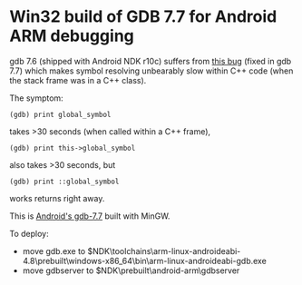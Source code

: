 Win32 build of GDB 7.7 for Android ARM debugging
================================================

gdb 7.6 (shipped with Android NDK r10c) suffers from [this bug](https://sourceware.org/bugzilla/show_bug.cgi?id=15519) (fixed in gdb 7.7) which makes symbol resolving unbearably slow within C++ code (when the stack frame was in a C++ class).

The symptom:

````(gdb) print global_symbol````

takes >30 seconds (when called within a C++ frame),

````(gdb) print this->global_symbol````

also takes >30 seconds, but

````(gdb) print ::global_symbol````

works returns right away.

This is [Android's gdb-7.7](https://android.googlesource.com/toolchain/gdb.git/+/master/gdb-7.7/) built with MinGW.

To deploy:

* move gdb.exe to $NDK\toolchains\arm-linux-androideabi-4.8\prebuilt\windows-x86_64\bin\arm-linux-androideabi-gdb.exe
* move gdbserver to $NDK\prebuilt\android-arm\gdbserver
